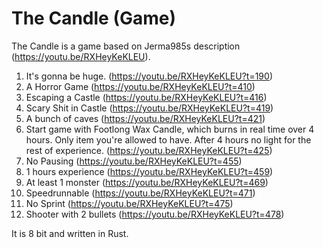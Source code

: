 # The Candle (Game)
The Candle is a game based on Jerma985s description (https://youtu.be/RXHeyKeKLEU).

1. It's gonna be huge. (https://youtu.be/RXHeyKeKLEU?t=190)
2. A Horror Game (https://youtu.be/RXHeyKeKLEU?t=410)
3. Escaping a Castle (https://youtu.be/RXHeyKeKLEU?t=416)
4. Scary Shit in Castle (https://youtu.be/RXHeyKeKLEU?t=419)
5. A bunch of caves (https://youtu.be/RXHeyKeKLEU?t=421)
6. Start game with Footlong Wax Candle, which burns in real time over 4 hours. Only item you're allowed to have. After 4 hours no light for the rest of experience. (https://youtu.be/RXHeyKeKLEU?t=425)
7. No Pausing (https://youtu.be/RXHeyKeKLEU?t=455)
8. 1 hours experience (https://youtu.be/RXHeyKeKLEU?t=459)
9. At least 1 monster (https://youtu.be/RXHeyKeKLEU?t=469)
10. Speedrunnable (https://youtu.be/RXHeyKeKLEU?t=471)
11. No Sprint (https://youtu.be/RXHeyKeKLEU?t=475)
12. Shooter with 2 bullets (https://youtu.be/RXHeyKeKLEU?t=478)

It is 8 bit and written in Rust. 
